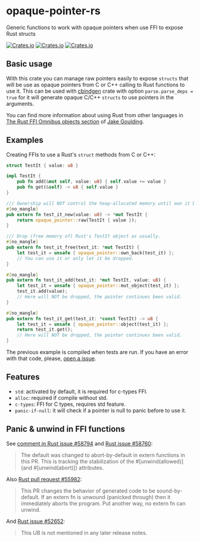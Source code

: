 # opaque-pointer-rs

Generic functions to work with opaque pointers when use FFI to expose Rust structs

[![Crates.io](https://img.shields.io/crates/v/opaque-pointer)](https://crates.io/crates/opaque-pointer)
[![Crates.io](https://img.shields.io/crates/l/opaque-pointer)](https://unlicense.org/)
[![Crates.io](https://img.shields.io/crates/d/opaque-pointer)](.)

## Basic usage

With this crate you can manage raw pointers easily to expose `structs` that will be
 use as opaque pointers from C or C++ calling to Rust functions to use it. This
 can be used with [cbindgen](https://crates.io/crates/cbindgen) crate with option `parse.parse_deps = true`
 for it will generate opaque C/C++ `structs` to use pointers in the arguments.

You can find more information about using Rust from other languages in
 [The Rust FFI Omnibus objects section](http://jakegoulding.com/rust-ffi-omnibus/objects/)
 of [Jake Goulding](https://github.com/shepmaster).

## Examples

Creating FFIs to use a Rust's `struct` methods from C or C++:

```rust
struct TestIt { value: u8 }

impl TestIt {
    pub fn add(&mut self, value: u8) { self.value += value }
    pub fn get(&self) -> u8 { self.value }
}

/// Ownership will NOT control the heap-allocated memory until own it back.
#[no_mangle]
pub extern fn test_it_new(value: u8) -> *mut TestIt {
    return opaque_pointer::raw(TestIt { value });
}

/// Drop (free memory of) Rust's TestIt object as usually.
#[no_mangle]
pub extern fn test_it_free(test_it: *mut TestIt) {
    let test_it = unsafe { opaque_pointer::own_back(test_it) };
    // You can use it or only let it be dropped.
}

#[no_mangle]
pub extern fn test_it_add(test_it: *mut TestIt, value: u8) {
    let test_it = unsafe { opaque_pointer::mut_object(test_it) };
    test_it.add(value);
    // Here will NOT be dropped, the pointer continues been valid.
}

#[no_mangle]
pub extern fn test_it_get(test_it: *const TestIt) -> u8 {
    let test_it = unsafe { opaque_pointer::object(test_it) };
    return test_it.get();
    // Here will NOT be dropped, the pointer continues been valid.
}
```

The previous example is compiled when tests are run. If you have an error
with that code, please, [open a issue](https://github.com/jhg/opaque-pointer-rs/issues?q=is%3Aissue+is%3Aopen).

## Features

- `std`: activated by default, it is required for c-types FFI.
- `alloc`: required if compile without std.
- `c-types`: FFI for C types, requires std feature.
- `panic-if-null`: it will check if a pointer is null to panic before to use it.

## Panic & unwind in FFI functions

See [comment in Rust issue #58794](https://github.com/rust-lang/rust/issues/58794#issuecomment-468109183)
 and [Rust issue #58760](https://github.com/rust-lang/rust/issues/58760):
> The default was changed to abort-by-default in extern functions in this PR.
> This is tracking the stabilization of the #[unwind(allowed)] (and #[unwind(abort)]) attributes.

Also [Rust pull request #55982](https://github.com/rust-lang/rust/pull/55982):
> This PR changes the behavior of generated code to be sound-by-default. If an extern fn is unwound (panicked through) then it immediately aborts the program. Put another way, no extern fn can unwind.

And [Rust issue #52652](https://github.com/rust-lang/rust/issues/52652):
> This UB is not mentioned in any later release notes.
